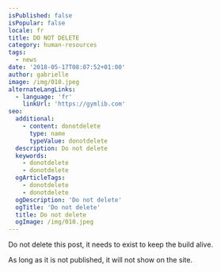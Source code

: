 ```yaml
---
isPublished: false
isPopular: false
locale: fr
title: DO NOT DELETE
category: human-resources
tags:
  - news
date: '2018-05-17T08:07:52+01:00'
author: gabrielle
image: /img/010.jpeg
alternateLangLinks: 
  - language: 'fr'
    linkUrl: 'https://gymlib.com'
seo:
  additional:
    - content: donotdelete
      type: name
      typeValue: donotdelete
  description: Do not delete
  keywords:
    - donotdelete
    - donotdelete
  ogArticleTags:
    - donotdelete
    - donotdelete
  ogDescription: 'Do not delete'
  ogTitle: 'Do not delete'
  title: Do not delete
  ogImage: /img/010.jpeg
---
```


Do not delete this post, it needs to exist to keep the build alive.

As long as it is not published, it will not show on the site.
